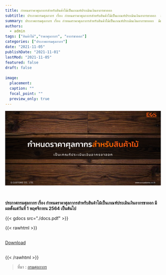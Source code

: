 ```yaml
---
title: กำหนดราคาศุลกากรสำหรับสินค้าไม้เป็นเกณฑ์ประเมินเงินอากรขาออก
subtitle: ประกาศกรมศุลกากร เรื่อง กำหนดราคาศุลกากรสำหรับสินค้าไม้เป็นเกณฑ์ประเมินเงินอากรขาออก  มีผลตั้งแต่วันที่ 1 พฤศจิกายน 2564 เป็นต้นไป
summary: ประกาศกรมศุลกากร เรื่อง กำหนดราคาศุลกากรสำหรับสินค้าไม้เป็นเกณฑ์ประเมินเงินอากรขาออก  มีผลตั้งแต่วันที่ 1 พฤศจิกายน 2564 เป็นต้นไป
authors:
  - admin
tags: ["สินค้าไม้","ราคาศุลกากร", "อากรขาออก"]
categories: ["ประกาศกรมศุลกากร"]
date: "2021-11-05"
publishDate: "2021-11-01"
lastMod: "2021-11-05"
featured: false
draft: false

image:
  placement:
  caption: ""
  focal_point: ""
  preview_only: true
---
```


![](featured.png)

<br>

**ประกาศกรมศุลกากร เรื่อง กำหนดราคาศุลกากรสำหรับสินค้าไม้เป็นเกณฑ์ประเมินเงินอากรขาออก  มีผลตั้งแต่วันที่ 1 พฤศจิกายน 2564 เป็นต้นไป**

{{< gdocs src="./docs.pdf" >}}

{{< rawhtml >}}
<br>

<br>
<div class="article-tags">
<a class="badge badge-danger" href="./docs.pdf" target="_blank" id="download_files_new">Download</a>

</div>
<br>

{{< /rawhtml >}}

> ที่มา : [กรมศุลกากร](http://www.customs.go.th/cont_strc_download_with_docno_date.php?lang=th&top_menu=menu_homepage&current_id=14232932404f505f49464b4c464b4d)